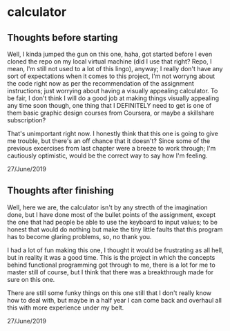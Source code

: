 # calculator

## Thoughts before starting

Well, I kinda jumped the gun on this one, haha, got started before I even cloned the repo on my local virtual machine (did I use that right? Repo, I mean, I'm still not used to a lot of this lingo), anyway; I really don't have any sort of expectations when it comes to this project, I'm not worryng about the code right now as per the recommendation of the assignment instructions; just worrying about having a visually appealing calculator.
To be fair, I don't think I will do a good job at making things visually appealing any time soon though, one thing that I DEFINITELY need to get is one of them basic graphic design courses from Coursera, or maybe a skillshare subscription? 

That's unimportant right now. I honestly think that this one is going to give me trouble, but there's an off chance that it doesn't? Since some of the previous excercises from last chapter were a breeze to work through; I'm cautiously optimistic, would be the correct way to say how I'm feeling.

27/June/2019

## Thoughts after finishing

Well, here we are, the calculator isn't by any strecth of the imagination done, but I have done most of the bullet points of the assignment, except the one that had people be able to use the keyboard to input values; to be honest that would do nothing but make the tiny little faults that this program has to become glaring problems, so, no thank you.

I had a lot of fun making this one, I thought it would be frustrating as all hell, but in reality it was a good time.
This is the project in which the concepts behind functional programming got through to me, there is a lot for me to master still of course, but I think that there was a breakthrough made for sure on this one.

There are still some funky things on this one still that I don't really know how to deal with, but maybe in a half year I can come back and overhaul all this with more experience under my belt.

27/June/2019
